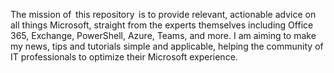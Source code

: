 The mission of  this repository  is to provide relevant, actionable advice on all things Microsoft, straight from the experts themselves including Office 365, Exchange, PowerShell, Azure, Teams, and more.  I am aiming to make my news, tips and tutorials simple and applicable, helping the community of IT professionals to optimize their Microsoft experience.

